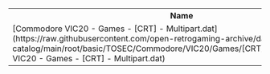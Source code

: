 <table>
<tr><th>Name</th><th>Size</th></tr>
<tr><td>[Commodore VIC20 - Games - [CRT] - Multipart.dat](https://raw.githubusercontent.com/open-retrogaming-archive/dat-catalog/main/root/basic/TOSEC/Commodore/VIC20/Games/[CRT]/Multipart/Commodore VIC20 - Games - [CRT] - Multipart.dat)</td><td>44430</td></tr>
</table>
